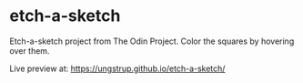 # etch-a-sketch

Etch-a-sketch project from The Odin Project.
Color the squares by hovering over them.

Live preview at: https://ungstrup.github.io/etch-a-sketch/